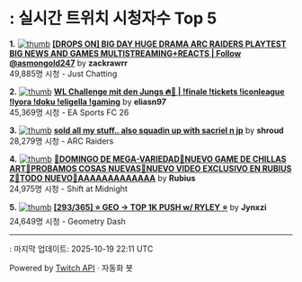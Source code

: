 # : 실시간 트위치 시청자수 Top 5

**1.** [![thumb](https://static-cdn.jtvnw.net/previews-ttv/live_user_zackrawrr-320x180.jpg)](https://twitch.tv/zackrawrr)
**[[DROPS ON] BIG DAY HUGE DRAMA ARC RAIDERS PLAYTEST BIG NEWS AND GAMES MULTISTREAMING+REACTS | Follow  @asmongold247](https://twitch.tv/zackrawrr)** by **zackrawrr**<br>49,885명 시청  - Just Chatting

**2.** [![thumb](https://static-cdn.jtvnw.net/previews-ttv/live_user_eliasn97-320x180.jpg)](https://twitch.tv/eliasn97)
**[WL Challenge mit den Jungs 🔥🤬 | !finale !tickets !iconleague !lyora !doku !eligella !gaming](https://twitch.tv/eliasn97)** by **eliasn97**<br>45,369명 시청  - EA Sports FC 26

**3.** [![thumb](https://static-cdn.jtvnw.net/previews-ttv/live_user_shroud-320x180.jpg)](https://twitch.tv/shroud)
**[sold all my stuff.. also squadin up with sacriel n jp](https://twitch.tv/shroud)** by **shroud**<br>28,279명 시청  - ARC Raiders

**4.** [![thumb](https://static-cdn.jtvnw.net/previews-ttv/live_user_rubius-320x180.jpg)](https://twitch.tv/Rubius)
**[🚨DOMINGO DE MEGA-VARIEDAD🚨NUEVO GAME DE CHILLAS ART🚨PROBAMOS COSAS NUEVAS🚨NUEVO VIDEO EXCLUSIVO EN RUBIUS Z🚨TODO NUEVO🚨AAAAAAAAAAAAA](https://twitch.tv/Rubius)** by **Rubius**<br>24,975명 시청  - Shift at Midnight

**5.** [![thumb](https://static-cdn.jtvnw.net/previews-ttv/live_user_jynxzi-320x180.jpg)](https://twitch.tv/Jynxzi)
**[[293/365] ⭐️ GEO -> TOP 1K PUSH w/ RYLEY ⭐️](https://twitch.tv/Jynxzi)** by **Jynxzi**<br>24,649명 시청  - Geometry Dash


---
: 마지막 업데이트: 2025-10-19 22:11 UTC

Powered by [Twitch API](https://dev.twitch.tv/docs/api/reference) · 자동화 봇